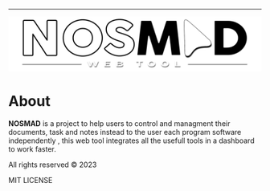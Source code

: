 <hr>
<img src="./src/assets/NOSMAD_logo.png">

# About

<strong>NOSMAD</strong> is a project to help users to control and managment their documents, task and notes instead to the user each program software independently , this web tool integrates all the usefull tools in a dashboard to work faster.

All rights reserved © 2023

MIT LICENSE 
